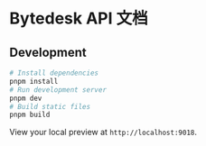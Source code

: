 # Bytedesk API 文档

## Development

```bash
# Install dependencies
pnpm install
# Run development server
pnpm dev
# Build static files
pnpm build
```

View your local preview at `http://localhost:9018`.
